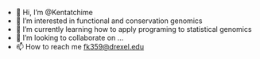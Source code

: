 - 👋 Hi, I’m @Kentatchime
- 👀 I’m interested in functional and conservation genomics
- 🌱 I’m currently learning how to apply programing to statistical genomics
- 💞️ I’m looking to collaborate on ...
- 📫 How to reach me fk359@drexel.edu

<!---
Kentatchime/Kentatchime is a ✨ special ✨ repository because its `README.md` (this file) appears on your GitHub profile.
You can click the Preview link to take a look at your changes.
--->
